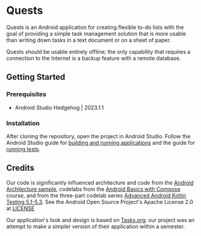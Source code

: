 # Quests
Quests is an Android application for creating flexible to-do lists with the goal
of providing a simple task management solution that is more usable than writing
down tasks in a text document or on a sheet of paper.

Quests should be usable entirely offline; the only capability that
requires a connection to the Internet is a backup feature with a remote database.

## Getting Started
### Prerequisites
* Android Studio Hedgehog | 2023.1.1

### Installation
After cloning the repository, open the project in Android Studio. Follow the
Android Studio guide for [building and running applications](https://developer.android.com/studio/run)
and the guide for [running tests](https://developer.android.com/studio/test/test-in-android-studio#run-tests).

## Credits
Our code is significantly influenced architecture and code from the [Android
Architecture sample](https://github.com/android/architecture-samples),
codelabs from the [Android Basics with Compose](https://developer.android.com/courses/android-basics-compose/course)
course, and from the three-part codelab series [Advanced Android Kotlin
Testing 5.1-5.3](https://developer.android.com/codelabs/advanced-android-kotlin-training-testing-basics#0).
See the Android Open Source Project's Apache License 2.0 at [LICENSE](LICENSE)

Our application's look and design is based on [Tasks.org](https://tasks.org/);
our project was an attempt to make a simpler version of their application
within a semester.
